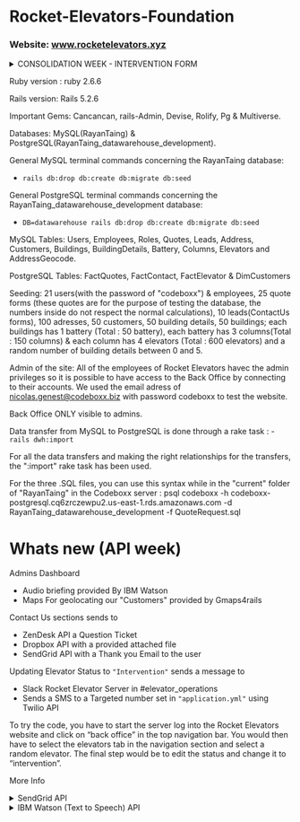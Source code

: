 # Rocket-Elevators-Foundation
### Website: www.rocketelevators.xyz

<Details>
<summary>CONSOLIDATION WEEK - INTERVENTION FORM</summary>

### What is new?

A way to manage interventions which includes a new form at /interventions/new and a new MySQL table where submissions are saved to. Only employees can access the form.

### How to use

You can go to the website (link above) and login with your email using password: 'codeboxx', or use 'nicolas.genest@codeboxx.biz' with password 'codeboxx'. Click on "Interventions" in th emenu bar or go directly to: www.rocketelevators.xyz/interventions/new

### Notes
Please note NOT ALL CUSTOMERS HAVE A BUILDING. If you come across a customer with no buildings to select, it means they don't have a service contract with us, or are late with their service bill. In which case, please select another customer with buildings to see the cascading effect.

####form preview:
![](https://lh3.googleusercontent.com/pw/AM-JKLWH76S9M6Z2kTtsMq97fxmB77bmSeS_gkOjXifFN0bqh9FpFp1A0sutx8W3mlPbTo6RmF1RhrkYZEggGE7E3vBkPZIL1uUFqsWQ1s5H5GZH_p36sxARUAseieXufao6kLttl4EAnfZPa7yidKp-qf5O=w1224-h735-no)

![](https://public.boxcloud.com/api/2.0/internal_files/833850589383/versions/893958026583/representations/png_paged_2048x2048/content/1.png?access_token=1!_Rr9hvrAxZLP9SvPsNVPI2749ovA0-m9pmG4EMo8gTa3s92rU4JSQM3saNrKdTNvuvV8A_f6BohRJBKesQ3jxqjxqeWlff2VknndcFdZYepleiW44JK5uR9tvLw2vHeDIfr3L9tmyAbitMZrD18XHLq3TVHUXyrGuRq2gF4ZFMwKs1tebHQSICmbvEXznY3V5in8BP72t7iXGRJId-1kTAt7389K6rpPh7da138d59fTFHeyWA9KujNU2YuUL2zV3uiS8QFQRMlhLKg5TORGpvQt9u_HAaZzuNpo8WagULG2jeOKjGLXzj-Q2MlQ7rdce_lHIHL-Rk8NpNkA7kkBGFxTvzoIob9zGHwtguwTMU1mKKXQVMlFBAThDuf9jmXy3-XXf0OGtvsM1AqmMPRWiNZde_0qjICQxipFFujo_WQzgG42p4TCT1rnPFkYYDVjYDpfScL5IBwZRBmlzKpHoRC6CcV7f_XBzg_cXJ5BDGDBA76i1v9gVE9MKpI-5mwidHwD7Opi--d7cTIgtKJT_XspcEHkg9gUOvl3hdXxANV9JxdlrlCS3jKqIWrn0L0.&shared_link=https%3A%2F%2Fapp.box.com%2Fs%2Fb7cd4p9udu2klkjrcdu2aqzwj9t5vr30&box_client_name=box-content-preview&box_client_version=2.75.0)

![](https://public.boxcloud.com/api/2.0/internal_files/833850252614/versions/893957652614/representations/png_paged_2048x2048/content/1.png?access_token=1!OQPo-PjNIbsKJ7uAhZqIUkuOl42fmr7daGLTXhJimKHsoFJZwABmvJZjQzcqwa0EUljBYQ3VO1i4W8fTxTnooCKUvqEGfFY0xEJQ3O6-SDPsEyDhsU9tRxuR7GPuow8b3skB4LhdeuHcjrUcKeovWkIHxioSqA6QMcVbVySn30wUQGkQfQC7n5ZQ7HUl9N-9OqjYaa2nixNzPFFlHGxA9hkHC5RUflDnyv3AY8tUd6dbJzbaw0YEsMa_5UabmHwNIcTFta7T6YTY5QBhxCHYqTyMmhHxtnTLEY4wwZurxvWbnOA1iMLZutaLPy3HGm2buaansNsq6kTCtNPafk7N1-Cxpho2vPhmWhwzQL-2C2_BWnJI5vsUTC2F2DZ_Iy88md0CpxX0XatRT3N2Z5IIG6qYTcjv_nFxSRxPZDzwl25D9zD1yN-FE9UlYgpHLZoyJYaW8j0pl0oLiqDRMk-K8JhjAyglIisU7yjyqmuW4M_rYuKxUhhmItY0qgcSKRC7TtyxmPP1oMDyhdq1kpAb5FPguosBDUDCN4igNEGizothpBXIaCjj8rp7dNb80EM.&shared_link=https%3A%2F%2Fapp.box.com%2Fs%2Fmhzt78crgyjcqg96b166inf8rt07vvc2&box_client_name=box-content-preview&box_client_version=2.75.0)

![](https://public.boxcloud.com/api/2.0/internal_files/833850104729/versions/893957485529/representations/png_paged_2048x2048/content/1.png?access_token=1!rwemmJVBd9CAwKP0WmrMEDwgnoqIMzXjwzPn7HeeP7A4ZrQMFv7s5Xj7AqkYVUuHrEolNcytOgdvBu8w1hd-sVH429Un-TQeyFDxFXnqCifr9jkfLrgOCXmBpb8xrXwXlkDHiHiqNfaYMLlClOQsBZAwGLnBNnljs_mbY4w0wvNDie5aYAg-v3SQguwTUyxqa-GKQt-wQy4dcH0M55hZ4D0xp2zgFXYi3rMNcwN-K5jctDv2OdIcjJUVTuRPrvNDsAdqZKlgOElDvp3uuJDJZsFF8xTOSmx8658P-5LRYKw3wbsVzMyxPrmQeEGiZ7BKHldkXX4pM9J_PYCr8YG9GGU8OpGtfnFscfLSXvMYXWJPWGh0FruNuIFBIecMPJtZfLFdBx4zNa41pdDwYoVZS3xxAfVElP24OmEtXLw_WYDxzBNFc8JYorMv96lMLHi53J_w6ywLjbJ-uNcxspuENwpxEkimD8wyxBIW5s4QfivbMW-KlPjJcOM4fZq-4OYOppjb2PQkU9e3EtOU-XZ7i2Y5bHGS7FozNYt0vQL5jeKiaSaLFiOqPRuzXmwZDFs.&shared_link=https%3A%2F%2Fapp.box.com%2Fs%2Flo84xhzaehvhwfank99k0unm18lngudq&box_client_name=box-content-preview&box_client_version=2.75.0)

![](https://public.boxcloud.com/api/2.0/internal_files/833845959192/versions/893953584792/representations/png_paged_2048x2048/content/1.png?access_token=1!A-nmCrOCbZQexKLkybYzD5cmHTFtB-p3MOmSPcfqKCRGUVPs-OMuAjfQQT3kJD7NNdUl0myNySnrqb28-vQfY_Yy49tmhQGqzX5iDbOocVCCwYg3DtfOmDS6AFX-6uruXwbfAZttg0BRXEqcUIPPgbX-mIm1aKUcXgIzuVKmoBrwZ_mEmuaVE0gdsbYT8wNPc6Dor_vV2vFhynF26_eYGMzkWEsMOSYVGlB-9gCo9m8iNAooz7PY9izeTHBKj8OQT1EbVBFPOkMM0RFmyhQsS-ZqqDgYw3OiAQNX7Byp4Myvgxom-DpI5DMdOuM0a-0tsJFWOBAX8Za-S2YdRA4v0MF1k2UIS_rIhvukXKdrDfHrOquInlkiipajj3yRH0tTj4NaZECmF6BV06mxzX5klpZYM0LE9b-zQL0sEO7LgVF5WH6SIq6VD4o-QIG1_vTl03DzyTP4U5ydvPjqh3wAIvXxL78ya0DbzvRFG9r-Pc8tdz1KpsQ0hEgMA4hvWJinFyDQ1AA5fWNJlSSOclGsWjJYImis8gDrY6xVMLkzzjYNUEKJBnGkLcpV2mPiKVw.&shared_link=https%3A%2F%2Fapp.box.com%2Fs%2Fyodrcgfa9ujycbnyt533axol1cl9p6ow&box_client_name=box-content-preview&box_client_version=2.75.0)

![](https://public.boxcloud.com/api/2.0/internal_files/833845571260/versions/893952910060/representations/png_paged_2048x2048/content/1.png?access_token=1!y6LTkFVWlZMHc96OdGpMnevETaZbcqpr3l65uYt4Gqu9iVsA6lquP3dUYJs7dUCGWDdWAUqpliyZfkAXwNbXGI-8PwVw6q06g4CfN_cw-f0dBzRQGLVcupGw7OqI-Zwhpwh2RJvRS4mqOFUktRHdYzs7tFy0jhRAH0pSopjIcyV6NzNJuiuXS_jVvwKR7twtwm1gPWPOIQQjarkB39kQKCBSzfTJqg6k0622KB78CECQzV7sKanB3A7w4w7wgm2IoX65bFMTnh7BHrarDQpQENfHBX-X2UKw1GYF8oZER6IuKVHYp1mTFyjIv0r9AX1gDUJf-H2YXGl6b7D9rhSXvLB6IabA_7uLDEe1ChNpuTgx4wtkol5haSUYiqTWSQu4s7L2J0anav845KtUIqijS-Prro0cRnQUZKufPAnsy-6Nck0TyTRNimy5ID5F1XlyW33cBvlHNoZ5toc3avrOIthDhMRHbm-UOQvcpKf7PU28Fau6c4QTI_MftcQjMcYBC8kPW4C36bSntyDSRfZoL2k_lOxEiA7wUV20WnP92lHghfI-Pz2FG1u6aYSZsF8.&shared_link=https%3A%2F%2Fapp.box.com%2Fs%2Firhd577z0ihv9rtj4roe03z3gtdfce9f&box_client_name=box-content-preview&box_client_version=2.75.0)

### New Gems installed and used

```bash
None
```
### Other Notes
Form previews were taken in local environment. Names of customers and their associated building/battery/column/elevator ids my be different than what's currently up.

----------------
</details>

Ruby version : ruby 2.6.6

Rails version: Rails 5.2.6

Important Gems: Cancancan, rails-Admin, Devise, Rolify, Pg & Multiverse.

Databases: MySQL(RayanTaing) & PostgreSQL(RayanTaing_datawarehouse_development).

General MySQL terminal commands concerning the RayanTaing database:
- ```rails db:drop db:create db:migrate db:seed```

General PostgreSQL terminal commands concerning the RayanTaing_datawarehouse_development database:
- ```DB=datawarehouse rails db:drop db:create db:migrate db:seed```

MySQL Tables: Users, Employees, Roles, Quotes, Leads, Address, Customers, Buildings, BuildingDetails,
Battery, Columns, Elevators and AddressGeocode.

PostgreSQL Tables: FactQuotes, FactContact, FactElevator & DimCustomers

Seeding: 21 users(with the password of "codeboxx") & employees, 25 quote forms (these quotes are for the purpose of testing the database, the numbers inside do not respect the normal calculations), 10 leads(ContactUs forms),
100 adresses, 50 customers, 50 building details, 50 buildings; each buildings has 1
battery  (Total : 50 battery), each battery has 3 columns(Total : 150 columns) & each column has 4
elevators (Total : 600 elevators) and a random number of building details between 0 and 5.

Admin of the site: All of the employees of Rocket Elevators havec the admin privileges so it is possible
to have access to the Back Office by connecting to their accounts. We used the email adress of nicolas.genest@codeboxx.biz with password codeboxx to test the website.

Back Office ONLY visible to admins.

Data transfer from MySQL to PostgreSQL is done through a rake task : - ```rails dwh:import```

For all the data transfers and making the right relationships for the transfers, the ":import" rake task
has been used.

For the three .SQL files, you can use this syntax while in the "current" folder of "RayanTaing" in the Codeboxx server : psql codeboxx -h codeboxx-postgresql.cq6zrczewpu2.us-east-1.rds.amazonaws.com -d RayanTaing_datawarehouse_development -f QuoteRequest.sql

# Whats new (API week)

Admins Dashboard
- Audio briefing provided By IBM Watson
- Maps For geolocating our "Customers" provided by Gmaps4rails

Contact Us sections sends to
- ZenDesk API a Question Ticket
- Dropbox API with a provided attached file
- SendGrid API with a Thank you Email to the user

Updating Elevator Status to ``"Intervention"`` sends a message to
- Slack Rocket Elevator Server in #elevator_operations
- Sends a SMS to a Targeted number set in ``"application.yml"`` using Twilio API

To try the code, you have to start the server log into the Rocket Elevators website and click on  “back office” in the top navigation bar. You would then have to select the elevators tab in the navigation section and select a random elevator. The final step would be to edit the status and change it to “intervention”.

More Info
<Details>
<summary>SendGrid API</summary>

### What is SendGrid?

SendGrid provides a cloud-based service that assists businesses with email delivery.

### How to use

Submit a contact form using your email address.

### New gems installed

```bash
gem 'sendgrid-ruby'
gem "figaro"
```

### Implementation
*app/controllers/leads_controller.rb*
```ruby
mail = Mail.new
mail.from = Email.new(email: 'rocketelevator312890+sendgrid@gmail.com')
personalization = Personalization.new
personalization.add_to(Email.new(email: @lead.Email))
#personalization.add_to(Email.new(email: params[:Email]))
personalization.add_dynamic_template_data({
    "FullName" => @lead.FullName,
    "ProjectName" => @lead.ProjectName
    })
mail.add_personalization(personalization)
mail.template_id = 'd-a1170dbad8924f9ba0f038014445e76b'

sg = SendGrid::API.new(api_key: ENV['SENDGRID_API_KEY'])
begin
  response = sg.client.mail._("send").post(request_body: mail.to_json)
rescue Exception => e
  puts e.message
end
puts response.status_code
puts response.body
#puts response.parsed_body
puts response.headers
```
*Email preview when someone submits a contact form*

![](https://uc8cb2b4ed7396b17340c665177b.previews.dropboxusercontent.com/p/thumb/ABPWglemUAyJeYg5R4wsWnEPWWyZ_R5Mf0D8LTUad5TP3QOxl0icFttmBloIHpUGQPAphIjaK80oy92F0HG-Owz85QGBEUkBrfYKy_b8JSDZJM4o_uLsoYAZ9co0hXEcciCGDakierbPbciD_1UkxiPUGeZAjGM39zl4he1F1jlkdX4NS5J0qnOLACS_6vPkzeKCNU-eeR9y5YYahxWaFGQf3GhM7FBiFwkEdn7pEKhsB7AMirT7iYIksp-110x5yNfY5eHzZWK4nCoj3AP3gFyiPv2MchbWSPoWaFycXvRL_o1UpHv2Dr3wOSHKFyYd3L-KEl2aZIsdYcxv-zJ49kzz-9WSj_IozXXDqFL7_y6Y49plbrYV3Pgkq56Ovs-Cd_ThA4HpOIv4UJIg7M8LsNEW/p.png)

### Notes
No notes.
</details>

<Details>
<summary>IBM Watson (Text to Speech) API</summary>

### What is IBM Watson (Text to Speech)?

It is an API cloud service that enables you to convert written text into natural-sounding audio in a variety of languages and voices within an existing application.

### How to use

Login to the backoffice with nicolas.genest@codeboxx.biz with password 'codeboxx', click on the 'Audio Brief' tab and click the button to play. Please wait 2-6 seconds for the audio to process and play after clicking the button.

### New gems installed

```bash
gem 'ibm_watson', '~> 2.1', '>= 2.1.1'
gem "figaro"
```

### Implementation
*app/controllers/watson_controller.rb*
```ruby
class WatsonController < ApplicationController
  require "ibm_watson"
  require "ibm_watson/text_to_speech_v1"
  include IBMWatson

  def refreshaudio
    ################## IBM WATSON ##################
    authenticator = IBMWatson::Authenticators::IamAuthenticator.new(
      apikey: ENV['TEXT_TO_SPEECH_APIKEY'],
    )
    text_to_speech = IBMWatson::TextToSpeechV1.new(
      authenticator: authenticator
    )
    text_to_speech.service_url = ENV['TEXT_TO_SPEECH_URL'] #/v1/workspaces/
    
    user = Employee.where(user_id: current_user.id).first

    greeting = "Greetings #{user.FirstName} #{user.LastName}. There are currently #{Elevator.count} elevators deployed in #{Building.count} buildings of your #{Customer.count} customers. Currently, #{Elevator.where.not(:Status => "on").count} elevators are not in Running Status and are being serviced. You currently have #{Quote.count} quotes awaiting processing. You currently have #{Lead.count} leads in your contact requests. #{Battery.count} are deployed across #{Address.distinct.count(:City)} cities."

    #puts JSON.pretty_generate(text_to_speech.list_voices.result)
    #File.open("app/assets/audio/watson.mp3", "wb") do |audio_file|
      response = text_to_speech.synthesize(
        text: greeting,
        accept: "audio/mp3",
        voice: "en-GB_JamesV3Voice"
      ).result
      send_data response
    #end
    ################## IBM WATSON ##################
  end

end
```
*lib/watson.rb*
```ruby
module RailsAdmin
  module Config
    module Actions
      class Watson < RailsAdmin::Config::Actions::Base
        RailsAdmin::Config::Actions.register(self)

        register_instance_option :root? do
          true
        end

        register_instance_option :breadcrumb_parent do
          nil
        end

        register_instance_option :route_fragment do
          'watson.html.erb'
        end

        register_instance_option :link_icon do
          'icon-play'
        end

        register_instance_option :statistics? do
          true
        end

      end
    end
  end
end
```
*config/locales/en.yml*
```yml
en:
  admin:
    actions:
      watson:
        title: "IBM Watson"
        menu: "Audio Brief"
        breadcrumb: "Audio Brief"
```

*app/views/rails_admin/main/watson.html.erb*
```javascript
<%= audio_tag "/watson/refreshaudio", class: "audio-play" %>
<p class="btn btn-primary audioButton">Play Briefing</p>

<%= javascript_tag "window._token = '#{form_authenticity_token}'" %>

<script>

    $(".audioButton").on("click", function() {
        $(".audio-play")[0].currentTime = 0;
        return $(".audio-play")[0].play();
    });
</script>
```
*config/routes,rb*
```ruby
get "/watson/refreshaudio", to: "watson#refreshaudio"
```


*Audio briefing in backend preview*
![](https://ucecc5d66f6dbfb17ccf6a128f94.previews.dropboxusercontent.com/p/thumb/ABMEkIJruupz7Z3agPjY-9q1NIijZGxo4fXJKRCGD6jlQSYpD0bso9CsbYeNgXPkj1W8lpC6DUEcbFTsuCxK2gvZe-dXzJAWR8M1Sfn-vgKfmV6VbZFlbK2BYoISFypcXiI_-QXxFTBTladbLfvhUftY1LTI7uKANnZzc7yWJ3zF-pznmPdc-7I9O65ccIOEiTfZot8sG8HxuySFbHdzBLajwkHiDrDcOHCQfzFDDg7Q4YSrG8G7wNHsmpo3rEgQGmUNLbXkjTlQsPzByleApsBJNr7ur5gkP7DOJYA2uu3QROCo6V5W7GeqF8r_reCSOJr6jgqDWfCL05oIRC1Q6UQszRwzD2nZD8but788KL-vduNfHzjozrmVTl7mMp4cqyqwS7O3xEGEtQWJSfXQloB_/p.png)

### Notes
After pressing the 'Play Briefing' button, give it 5 seconds to process and play. Also, after updating the count of a resource (leads, quotes, etc.), go back to the main 'Dashboard' then back to the audio tab and wait 30 seconds before playing the audio again for it to update with the new figures.
</details>
